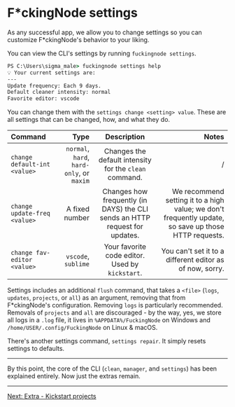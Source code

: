 # F*ckingNode settings

As any successful app, we allow you to change settings so you can customize F\*ckingNode's behavior to your liking.

You can view the CLI's settings by running `fuckingnode settings`.

```cmd
PS C:\Users\sigma_male> fuckingnode settings help
💡 Your current settings are:
---
Update frequency: Each 9 days.
Default cleaner intensity: normal
Favorite editor: vscode
```

You can change them with the `settings change <setting> value`. These are all settings that can be changed, how, and what they do.

| Command | Type | Description | Notes |
| :--- | ---: | :--: | ---: |
| `change default-int <value>` | `normal`, `hard`, `hard-only`, or `maxim` | Changes the default intensity for the `clean` command. | / |
| `change update-freq <value>` | A fixed number | Changes how frequently (in DAYS) the CLI sends an HTTP request for updates. | We recommend setting it to a high value; we don't frequently update, so save up those HTTP requests. |
| `change fav-editor <value>` | `vscode`, `sublime` | Your favorite code editor. Used by `kickstart`. | You can't set it to a different editor as of now, sorry. |

Settings includes an additional `flush` command, that takes a `<file>` (`logs`, `updates`, `projects`, or `all`) as an argument, removing that from F\*ckingNode's configuration. Removing `logs` is particularly recommended. Removals of `projects` and `all` are discouraged - by the way, yes, we store all logs in a `.log` file, it lives in `%APPDATA%/FuckingNode` on Windows and `/home/USER/.config/FuckingNode` on Linux & macOS.

There's another settings command, `settings repair`. It simply resets settings to defaults.

---

By this point, the core of the CLI (`clean`, `manager`, and `settings`) has been explained entirely. Now just the extras remain.

---

[Next: Extra - Kickstart projects](kickstart.md)
